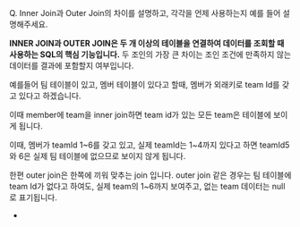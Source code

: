 Q. Inner Join과 Outer Join의 차이를 설명하고, 각각을 언제 사용하는지 예를 들어 설명해주세요.

**INNER JOIN과 OUTER JOIN은 두 개 이상의 테이블을 연결하여 데이터를 조회할 때 사용하는 SQL의 핵심 기능입니다.** 두 조인의 가장 큰 차이는 조인 조건에 만족하지 않는 데이터를 결과에 포함할지 여부입니다.

예를들어 팀 테이블이 있고, 멤버 테이블이 있다고 할때, 멤버가 외래키로 team Id를 갖고 있다고 하겠습니다.

이때 member에 team을 inner join하면 team id가 있는 모든 team은 테이블에 보이게 됩니다.

이때, 멤버가 teamId 1~6를 갖고 있고, 실제 teamId는 1~4까지 있다고 하면 teamId5와 6은 실제 팀 테이블에 없으므로 보이지 않게 됩니다.

한편 outer join은 한쪽에 끼워 맞추는 join 입니다. outer join 같은 경우는 팀 테이블에 team Id가 없다고 하여도, 실제 team의 1~6까지 보여주고, 없는 team 데이터는 null로 표기됩니다.

-
